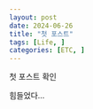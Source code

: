 ```yaml
---
layout: post
date: 2024-06-26
title: "첫 포스트"
tags: [Life, ]
categories: [ETC, ]
---
```


첫 포스트 확인 


힘들었다…

